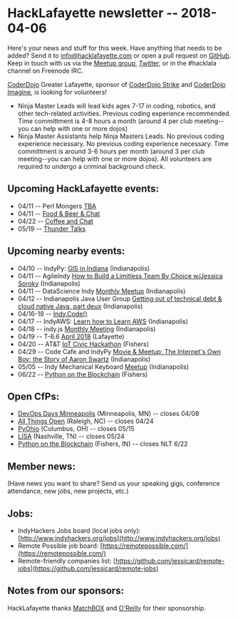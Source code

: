 # HackLafayette newsletter -- 2018-04-06

Here's your news and stuff for this week. Have anything that needs to be added? Send it to info@hacklafayette.com or open a pull request on [GitHub](https://github.com/hacklafayette/newsletter). Keep in touch with us via the [Meetup group](https://www.meetup.com/hacklafayette/), [Twitter](https://twitter.com/hacklafayette), or in the #hacklala channel on Freenode IRC.

[CoderDojo](http://www.greaterlafayettecommerce.com/greater-lafayette-coder-dojo) Greater Lafayette, sponsor of [CoderDojo Strike](http://www.signupgenius.com/go/5080945aea62ea5f49-coderdojo) and [CoderDojo Imagine](http://www.signupgenius.com/go/5080945aea62ea5f49-coderdojo1), is looking for volunteers!
* Ninja Master Leads will lead kids ages 7-17 in coding, robotics, and other tech-related activities.  Previous coding experience recommended.  Time committment is 4-8 hours a month (around 4 per club meeting--you can help with one or more dojos)
* Ninja Master Assistants help Ninja Masters Leads.  No previous coding experience necessary. 
No previous coding experience necessary.  Time committment is around 3-6 hours per month (around 3 per club meeting--you can help with one or more dojos). All volunteers are required to undergo a criminal background check.

## Upcoming HackLafayette events:
* 04/11 -- Perl Mongers [TBA](https://www.meetup.com/hacklafayette/events/248905928/)
* 04/11 -- [Food & Beer & Chat](https://www.meetup.com/hacklafayette/events/249463542/)
* 04/22 -- [Coffee and Chat](https://www.meetup.com/hacklafayette/events/pcmxklyxgbdc/)
* 05/19 -- [Thunder Talks](https://www.meetup.com/hacklafayette/events/248009377/)

## Upcoming nearby events:
* 04/10 -- IndyPy: [GIS in Indiana](https://www.meetup.com/indypy/events/246943166/) (Indianapolis)
* 04/11 -- AgileIndy [How to Build a Limitless Team By Choice w/Jessica Soroky](https://www.meetup.com/agileindy/events/247753869/) (Indianapolis)
* 04/11 -- DataScience Indy [Monthly Meetup](https://www.meetup.com/dsindy/events/249451180/) (Indianapolis)
* 04/12 -- Indianapolis Java User Group [Getting out of technical debt & cloud native Java, part deux](https://www.meetup.com/Indianapolis-Java-User-Group/events/248184994/) (Indianapolis)
* 04/16-18 -- [Indy.Code()](https://indycode.amegala.com/)
* 04/17 -- IndyAWS: [Learn how to Learn AWS](https://www.meetup.com/IndyAWS/events/245836038/) (Indianapolis)
* 04/18 -- indy.js [Monthly Meeting](https://www.meetup.com/indyjs/events/248268198/) (Indianapolis)
* 04/19 -- T-6.6 [April 2018](https://www.meetup.com/tminus/events/247753746/) (Lafayette)
* 04/20 -- AT&T [IoT Civic Hackathon](https://www.eventbrite.com/e/att-iot-civic-hackathon-indianapolis-tickets-41343804432#tickets) (Fishers)
* 04/29 -- Code Cafe and IndyPy [Movie & Meetup: The Internet's Own Boy: the Story of Aaron Swartz](https://www.meetup.com/join-code-cafe/events/248926136/) (Indianapolis)
* 05/05 -- Indy Mechanical Keyboard [Meetup](https://www.meetup.com/join-code-cafe/events/248926136/) (Indianapolis)
* 06/22 -- [Python on the Blockchain](https://www.eventbrite.com/e/pythology-one-day-conference-blockchain-tickets-42537283159) (Fishers)

## Open CfPs:
* [DevOps Days Minneapolis](https://www.devopsdays.org/events/2018-minneapolis/propose/) (Minneapolis, MN) -- closes 04/08
* [All Things Open](https://allthingsopen.org/call-for-papers/) (Raleigh, NC) -- closes 04/24
* [PyOhio](https://www.pyohio.org/2018/program/call-for-proposals) (Columbus, OH) -- closes 05/15
* [LISA](https://www.usenix.org/conference/lisa18/call-for-participation) (Nashville, TN) -- closes 05/24
* [Python on the Blockchain](https://docs.google.com/forms/d/e/1FAIpQLScAt3TXMpNbhbvfLX166_7a06KpD7zUrKlQDnCU5IVjCWJ9iA/viewform) (Fishers, IN) -- closes NLT 6/22

## Member news:
(Have news you want to share? Send us your speaking gigs, conference attendance, new jobs, new projects, etc.)

## Jobs:
* IndyHackers Jobs board (local jobs only): [http://www.indyhackers.org/jobs](http://www.indyhackers.org/jobs)
* Remote Possible job board: [https://remotepossible.com/](https://remotepossible.com/)
* Remote-friendly companies list: [https://github.com/jessicard/remote-jobs](https://github.com/jessicard/remote-jobs)

## Notes from our sponsors:

HackLafayette thanks [MatchBOX](http://matchboxstudio.org/) and [O'Reilly](http://www.oreilly.com/) for their sponsorship.
